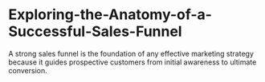 # Exploring-the-Anatomy-of-a-Successful-Sales-Funnel
A strong sales funnel is the foundation of any effective marketing strategy because it guides prospective customers from initial awareness to ultimate conversion.
